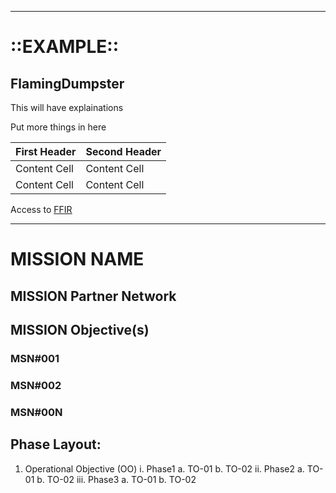 -------------------------------------------------------------------------------------------------------------------------------------
# ::EXAMPLE::

## FlamingDumpster

This will have explainations

Put more things in here

| First Header  | Second Header |
| ------------- | ------------- |
| Content Cell  | Content Cell  |
| Content Cell  | Content Cell  |

Access to [FFIR](https://github.com/zemaz/FlamingDumpster/wiki/How-to-Create-an-FFIR) 

-------------------------------------------------------------------------------------------------------------------------------------

# MISSION NAME

## MISSION Partner Network

## MISSION Objective(s)
### MSN#001
### MSN#002
### MSN#00N

## Phase Layout:

1.  Operational Objective (OO)
  i.  Phase1
    a.  TO-01
    b.  TO-02
  ii. Phase2
    a.  TO-01
    b.  TO-02
  iii.  Phase3
    a.  TO-01
    b.  TO-02
    
    
    
